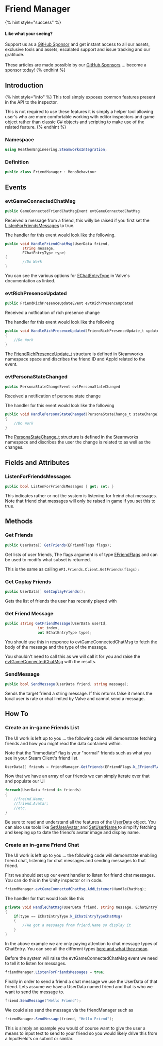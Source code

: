 # Friend Manager

{% hint style="success" %}
#### Like what your seeing?

Support us as a [GitHub Sponsor](../../../../become-a-sponsor/) and get instant access to all our assets, exclusive tools and assets, escalated support and issue tracking and our gratitude.\
\
These articles are made possible by our [GitHub Sponsors](../../../../become-a-sponsor/) ... become a sponsor today!
{% endhint %}

## &#x20;Introduction

{% hint style="info" %}
This tool simply exposes common features present in the API to the inspector.



This is not required to use these features it is simply a helper tool allowing user's who are more comfortable working with editor inspectors and game object rather than classic C# objects and scripting to make use of the related feature.
{% endhint %}

### Namespace

```csharp
using HeathenEngineering.SteamworksIntegration;
```

### Definition

```csharp
public class FriendManager : MonoBehaviour
```

## Events

### evtGameConnectedChatMsg

```csharp
public GameConnectedFriendChatMsgEvent evtGameConnectedChatMsg
```

Received a message from a friend, this willy be raised if you first set the [ListenForFriendsMessages](friend-manager.md#undefined) to true.

The handler for this event would look like the following.

```csharp
public void HandleFriendChatMsg(UserData friend, 
        string message, 
        EChatEntryType type)
{
        //Do Work
}
```

You can see the various options for [EChatEntryType](https://partner.steamgames.com/doc/api/steam\_api#EChatEntryType) in Valve's documentation as linked.

### evtRichPresenceUpdated

```csharp
public FriendRichPresenceUpdateEvent evtRichPresenceUpdated
```

Received a notfication of rich presence change

The handler for this event would look like the following

```csharp
public void HandleRichPresenceUpdated(FriendRichPresenceUpdate_t update)
{
    //Do Work
}
```

The [FriendRichPresenceUpdate\_t](https://partner.steamgames.com/doc/api/ISteamFriends#FriendRichPresenceUpdate\_t) structure is defined in Steamworks namespace space and discribes the friend ID and AppId related to the event.

### evtPersonaStateChanged

```csharp
public PersonaStateChangeEvent evtPersonaStateChanged
```

Received a notification of persona state change

The handler for this event would look like the following

```csharp
public void HandlePersonaStateChanged(PersonaStateChange_t stateChange)
{
    //Do Work
}
```

The [PersonaStateChange\_t](https://partner.steamgames.com/doc/api/ISteamFriends#PersonaStateChange\_t) structure is defined in the Steamworks namespace and discribes the user the change is related to as well as the changes.

## Fields and Attributes

### ListenForFriendsMessages

```csharp
public bool ListenForFriendsMessages { get; set; }
```

This indicates rather or not the system is listening for freind chat messages. Note that friend chat messages will only be raised in game if you set this to true.

## Methods

### Get Friends

```csharp
public UserData[] GetFriends(EFriendFlags flags);
```

Get lists of user friends, The flags argument is of type [EFriendFlags](https://partner.steamgames.com/doc/api/ISteamFriends#EFriendFlags) and can be used to modify what subset is returned.

This is the same as calling `API.Friends.Client.GetFriends(flags);`

### Get Coplay Friends

```csharp
public UserData[] GetCoplayFriends();
```

Gets the list of friends the user has recently played with

### Get Friend Message

```csharp
public string GetFriendMessage(UserData userId,
               int index,
               out EChatEntryType type);
```

You should use this in responce to evtGameConnectedChatMsg to fetch the body of the message and the type of the message.

You shouldn't need to call this as we will call it for you and raise the [evtGameConnectedChatMsg](friend-manager.md#evtgameconnectedchatmsg) with the results.

### SendMessage

```csharp
public bool SendMessage(UserData friend, string message);
```

Sends the target friend a string message. If this returns false it means the local user is rate or chat limited by Valve and cannot send a message.

## How To

### Create an in-game Friends List

The UI work is left up to you ... the following code will demonstrate fetching friends and how you might read the data contained within.

Note that the "Immediate" flag is your "normal" friends such as what you see in your Steam Client's friend list.

```csharp
UserData[] friends = friendManager.GetFriends(EFriendFlags.k_EFriendFlagImmediate);
```

Now that we have an array of our friends we can simply iterate over that and populate our UI

```csharp
foreach(UserData friend in friends)
{
    //freind.Name;
    //friend.Avatar;
    //etc.
}
```

Be sure to read and understand all the features of the [UserData](../../unity-engine/data-layer/user-data.md) object. You can also use tools like [SetUserAvatar ](set-user-avatar.md)and [SetUserName ](set-user-name.md)to simplify fetching and keeping up to date the friend's avatar image and display name.

### Create an in-game Friend Chat

The UI work is left up to you ... the following code will demonstrate enabling friend chat, listening for chat messages and sending messages to that friend.

First we should set up our event handler to listen for friend chat messages. You can do this in the Unity inspector or in code.

```csharp
friendManager.evtGameConnectedChatMsg.AddListener(HandleChatMsg);
```

The handler for that would look like this

```csharp
private void HandleChatMsg(UserData friend, string message, EChatEntryType type)
{
    if(type == EChatEntryType.k_EChatEntryTypeChatMsg)
    {
        //We got a messaage from friend.Name so display it
    }
}
```

In the above example we are only paying attention to chat message types of ChatEntry. You can see all the different types [here and what they mean](https://partner.steamgames.com/doc/api/steam\_api#EChatEntryType).

Before the system will raise the evtGameConnectedChatMsg event we need to tell it to listen for messages.

```csharp
friendManager.ListenForFriendsMessages = true;
```

Finally in order to send a friend a chat message we use the UserData of that friend. Lets assume we have a UserData named friend and that is who we want to send the message to.

```csharp
friend.SendMessage("Hello Friend");
```

We could also send the message via the friendManager such as&#x20;

```csharp
friendManager.SendMessage(friend, "Hello Friend");
```

This is simply an example you would of course want to give the user a means to input text to send to your friend so you would likely drive this from a InputField's on submit or similar.
